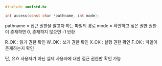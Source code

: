 ~~~c
#include <unistd.h>

int access(const char *pathname, int mode);
~~~

pathname = 접근 권한을 알고자 하는 파일의 경로
mode = 확인하고 싶은 권한
권한이 존재하면 0, 존재하지 않으면 -1 반환

R_OK : 읽기 권한 확인
W_OK : 쓰기 권한 확인
X_OK : 실행 권한 확인
F_OK : 파일이 존재하는지 확인

단, 유효 사용자가 아닌 실제 사용자에 대한 접근 권한만 확인 가능